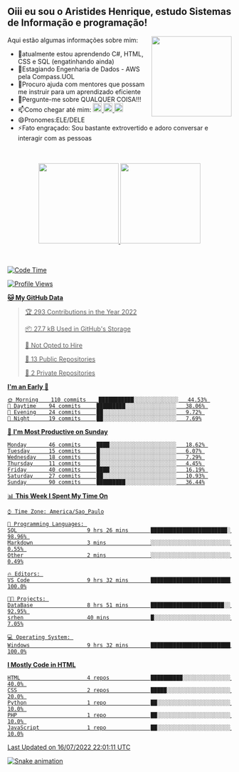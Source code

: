 ## Oiii eu sou o Aristides Henrique, estudo Sistemas de Informação e programação!

<div >
Aqui estão algumas informações sobre mim:<img align="right" height="180em" src="https://user-images.githubusercontent.com/97318481/177042589-45d62122-82a9-4a32-b3a7-87b322825b2f.png">
</div>

- 🌱atualmente estou aprendendo C#, HTML, CSS e SQL (engatinhando ainda)
- 👯Estagiando Engenharia de Dados - AWS pela Compass.UOL
- 🤔Procuro ajuda com mentores que possam me instruir para um aprendizado eficiente
- 💬Pergunte-me sobre QUALQUER COISA!!!
- 📫Como chegar até mim:
  <a href="https://www.instagram.com/aryhenry/" target="_blank">
  <img src="https://img.shields.io/badge/-Instagram-%23E4405F?style=for-the-badge&logo=instagram&logoColor=black" height="20px">
  </a>
  <a href="https://www.linkedin.com/in/aristides-henrique/" target="_blank">
  <img src="https://img.shields.io/badge/-LinkedIn-%230077B5?style=for-the-badge&logo=linkedin&logoColor=black" height="20px">
  </a> 
  <a href="mailto:arihenriqueuna@gmail.com">
  <img src="https://img.shields.io/badge/-Gmail-%23333?style=for-the-badge&logo=gmail&logoColor=white" height="20px">
  </a>
- 😄Pronomes:ELE/DELE
- ⚡Fato engraçado: Sou bastante extrovertido e adoro conversar e interagir com as pessoas
<br/>
<br/>
<div align="center">
  <a href="https://github.com/arihenrique">
  <img height="180em" src="https://github-readme-stats.vercel.app/api?username=arihenrique&show_icons=true&theme=dracula&include_all_commits=true&count_private=true"/>
  <img height="180em" src="https://github-readme-stats.vercel.app/api/top-langs/?username=arihenrique&layout=compact&langs_count=7&theme=dracula"/>
</div><br/><br/>

<!--START_SECTION:waka-->
![Code Time](http://img.shields.io/badge/Code%20Time-15%20hrs%2051%20mins-blue)

![Profile Views](http://img.shields.io/badge/Profile%20Views-263-blue)

**🐱 My GitHub Data** 

> 🏆 293 Contributions in the Year 2022
 > 
> 📦 27.7 kB Used in GitHub's Storage 
 > 
> 🚫 Not Opted to Hire
 > 
> 📜 13 Public Repositories 
 > 
> 🔑 2 Private Repositories  
 > 
**I'm an Early 🐤** 

```text
🌞 Morning    110 commits    ███████████░░░░░░░░░░░░░░   44.53% 
🌆 Daytime    94 commits     █████████░░░░░░░░░░░░░░░░   38.06% 
🌃 Evening    24 commits     ██░░░░░░░░░░░░░░░░░░░░░░░   9.72% 
🌙 Night      19 commits     ██░░░░░░░░░░░░░░░░░░░░░░░   7.69%

```
📅 **I'm Most Productive on Sunday** 

```text
Monday       46 commits     ████░░░░░░░░░░░░░░░░░░░░░   18.62% 
Tuesday      15 commits     █░░░░░░░░░░░░░░░░░░░░░░░░   6.07% 
Wednesday    18 commits     █░░░░░░░░░░░░░░░░░░░░░░░░   7.29% 
Thursday     11 commits     █░░░░░░░░░░░░░░░░░░░░░░░░   4.45% 
Friday       40 commits     ████░░░░░░░░░░░░░░░░░░░░░   16.19% 
Saturday     27 commits     ██░░░░░░░░░░░░░░░░░░░░░░░   10.93% 
Sunday       90 commits     █████████░░░░░░░░░░░░░░░░   36.44%

```


📊 **This Week I Spent My Time On** 

```text
⌚︎ Time Zone: America/Sao_Paulo

💬 Programming Languages: 
SQL                      9 hrs 26 mins       ████████████████████████░   98.96% 
Markdown                 3 mins              ░░░░░░░░░░░░░░░░░░░░░░░░░   0.55% 
Other                    2 mins              ░░░░░░░░░░░░░░░░░░░░░░░░░   0.49%

🔥 Editors: 
VS Code                  9 hrs 32 mins       █████████████████████████   100.0%

🐱‍💻 Projects: 
DataBase                 8 hrs 51 mins       ███████████████████████░░   92.95% 
srhen                    40 mins             █░░░░░░░░░░░░░░░░░░░░░░░░   7.05%

💻 Operating System: 
Windows                  9 hrs 32 mins       █████████████████████████   100.0%

```

**I Mostly Code in HTML** 

```text
HTML                     4 repos             ██████████░░░░░░░░░░░░░░░   40.0% 
CSS                      2 repos             █████░░░░░░░░░░░░░░░░░░░░   20.0% 
Python                   1 repo              ██░░░░░░░░░░░░░░░░░░░░░░░   10.0% 
PHP                      1 repo              ██░░░░░░░░░░░░░░░░░░░░░░░   10.0% 
JavaScript               1 repo              ██░░░░░░░░░░░░░░░░░░░░░░░   10.0%

```



 Last Updated on 16/07/2022 22:01:11 UTC
<!--END_SECTION:waka-->

![Snake animation](https://github.com/arihenrique/arihenrique/blob/output/github-contribution-grid-snake.svg)
